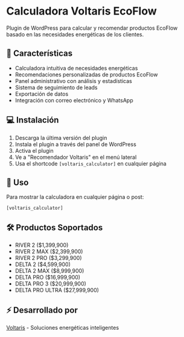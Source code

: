 # Calculadora Voltaris EcoFlow

Plugin de WordPress para calcular y recomendar productos EcoFlow basado en las necesidades energéticas de los clientes.

## 🔋 Características

- Calculadora intuitiva de necesidades energéticas
- Recomendaciones personalizadas de productos EcoFlow
- Panel administrativo con análisis y estadísticas
- Sistema de seguimiento de leads
- Exportación de datos
- Integración con correo electrónico y WhatsApp

## 💻 Instalación

1. Descarga la última versión del plugin
2. Instala el plugin a través del panel de WordPress
3. Activa el plugin
4. Ve a "Recomendador Voltaris" en el menú lateral
5. Usa el shortcode `[voltaris_calculator]` en cualquier página

## 🚀 Uso

Para mostrar la calculadora en cualquier página o post:
```
[voltaris_calculator]
```

## 🛠️ Productos Soportados

- RIVER 2 ($1,399,900)
- RIVER 2 MAX ($2,399,900)
- RIVER 2 PRO ($3,299,900)
- DELTA 2 ($4,599,900)
- DELTA 2 MAX ($8,999,900)
- DELTA PRO ($16,999,900)
- DELTA PRO 3 ($20,999,900)
- DELTA PRO ULTRA ($27,999,900)

## ⚡ Desarrollado por

[Voltaris](https://voltaris.co) - Soluciones energéticas inteligentes